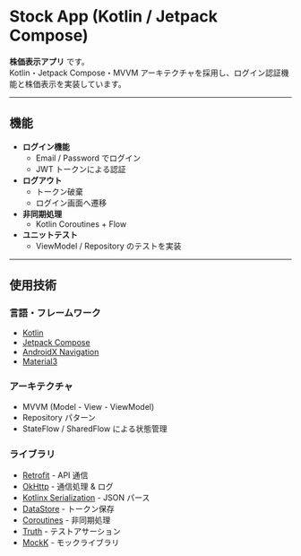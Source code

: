 # Stock App (Kotlin / Jetpack Compose)

**株価表示アプリ** です。  
Kotlin・Jetpack Compose・MVVM アーキテクチャを採用し、ログイン認証機能と株価表示を実装しています。

---

## 機能

- **ログイン機能**
    - Email / Password でログイン
    - JWT トークンによる認証
- **ログアウト**
    - トークン破棄
    - ログイン画面へ遷移
- **非同期処理**
    - Kotlin Coroutines + Flow
- **ユニットテスト**
    - ViewModel / Repository のテストを実装

---

## 使用技術

### 言語・フレームワーク

- [Kotlin](https://kotlinlang.org/)
- [Jetpack Compose](https://developer.android.com/jetpack/compose)
- [AndroidX Navigation](https://developer.android.com/guide/navigation)
- [Material3](https://m3.material.io/)

### アーキテクチャ

- MVVM (Model - View - ViewModel)
- Repository パターン
- StateFlow / SharedFlow による状態管理

### ライブラリ

- [Retrofit](https://square.github.io/retrofit/) - API 通信
- [OkHttp](https://square.github.io/okhttp/) - 通信処理 & ログ
- [Kotlinx Serialization](https://github.com/Kotlin/kotlinx.serialization) - JSON パース
- [DataStore](https://developer.android.com/topic/libraries/architecture/datastore) - トークン保存
- [Coroutines](https://github.com/Kotlin/kotlinx.coroutines) - 非同期処理
- [Truth](https://truth.dev/) - テストアサーション
- [MockK](https://mockk.io/) - モックライブラリ
